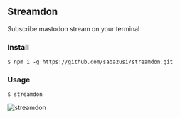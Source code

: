 ## Streamdon
Subscribe mastodon stream on your terminal

### Install
`$ npm i -g https://github.com/sabazusi/streamdon.git`

### Usage
`$ streamdon`

![streamdon](https://raw.githubusercontent.com/sabazusi/streamdon/master/screenshot.png)
